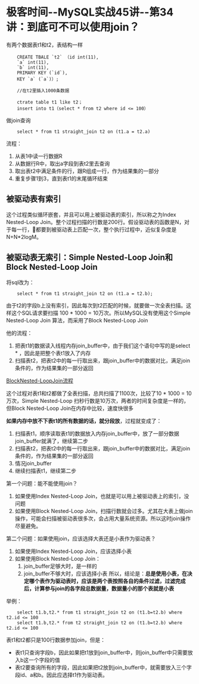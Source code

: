 # 极客时间--MySQL实战45讲--第34讲：到底可不可以使用join？

有两个数据表t1和t2，表结构一样

        CREATE TBALE `t2` （id int(11),
        `a` int(11),
        `b` int(11),
        PRIMARY KEY (`id`),
        KEY `a` (`a`)）;

        //在t2里插入1000条数据

        ctrate table t1 like t2；
        insert into t1（select * from t2 where id <= 100）

做join查询

        select * from t1 straight_join t2 on (t1.a = t2.a)

流程：
1. 从表1中读一行数据R
2. 从数据行R中，取出a字段到表t2里去查询
3. 取出表t2中满足条件的行，跟R组成一行，作为结果集的一部分
4. 重复步骤1到3，直到表t1的末尾循环结束

## 被驱动表有索引
这个过程类似循环嵌套，并且可以用上被驱动表的索引，所以称之为Index Nested-Loop Join。整个过程扫描的行数是200行。假设驱动表的函数是N，对于每一行，都要到被驱动表上匹配一次，整个执行过程中，近似复杂度是N+N*2logM。

## 被驱动表无索引：Simple Nested-Loop Join和Block Nested-Loop Join

将sql改为：

        select * from t1 straight_join t2 on (t1.a = t2.b);
由于t2的字段b上没有索引，因此每次到t2匹配的时候，就要做一次全表扫描。这样这个SQL请求要扫描 100 * 1000 = 10万次。所以MySQL没有使用这个Simple Nested-Loop Join 算法，而采用了Block Nested-Loop Join

他的流程：
1. 把表t1的数据读入线程内存join_buffer中，由于我们这个语句中写的是select * ，因此是把整个表t1放入了内存
2. 扫描表t2，把表t2中的每一行取出来，跟join_buffer中的数据对比，满足join条件的，作为结果集的一部分返回

[BlockNested-LoopJoin流程](../images/mysql实战45讲/BlockNested-LoopJoin流程.jpg)

这个过程对表t1和t2都做了全表扫描，总共扫描了1100次，比较了10 * 1000 = 10万次，Simple Nested-Loop 扫秒行数是10万次，两者的时间复杂度是一样的，但Block Nested-Loop Join在内存中比较，速度快很多

**如果内存中放不下表t1的所有数据的话，就分段放**，过程就变成了：
1. 扫描表t1，顺序读取表t1的数据放入内存join_buffer中，放了一部分数据join_buffer就满了，继续第二步
2. 扫描表t2，把表t2中的每一行取出来，跟join_buffer中的数据对比，满足join条件的，作为结果集的一部分返回
3. 情况join_buffer
4. 继续扫描表t1，继续第二步

第一个问题：能不能使用join？
1. 如果使用Index Nested-Loop Join，也就是可以用上被驱动表上的索引，没问题
2. 如果使用Block Nested-Loop Join，扫描行数就会过多。尤其在大表上做join操作，可能会扫描被驱动表很多次，会占用大量系统资源。所以这时join操作尽量避免。

第二个问题：如果使用join，应该选择大表还是小表作为驱动表？

1. 如果使用Index Nested-Loop Join，应该选择小表
2. 如果使用Block Nested-Loop Join：
    1. join_buffer足够大时，是一样的
    2. join_buffer不够大时，应该选择小表
所以，结论是：**总是使用小表，在决定哪个表作为驱动表时，应该是两个表按照各自的条件过滤，过滤完成后，计算参与join的各字段总数据量，数据量小的那个表就是小表**

举例：

        select t1.b,t2.* from t1 straight_join t2 on (t1.b=t2.b) where t2.id <= 100
        select t1.b,t2.* from t2 straight_join t2 on (t1.b=t2.b) where t2.id <= 100
表t1和t2都只是100行数据参加join，但是：
* 表t1只查询字段b，因此如果把t1放到join_buffer中，则join_buffer中只需要放入b这一个字段的值
* 表t2要查询所有的字段，因此如果把t2放到join_buffer中，就需要放入三个字段id、a和b。因此应选择t1作为驱动表。
